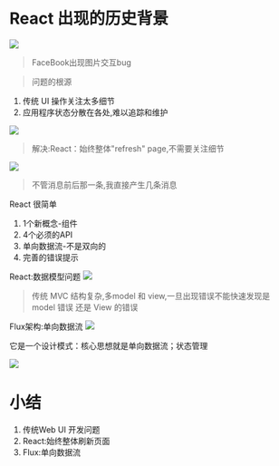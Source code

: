 #  React 出现的历史背景
![](http://ww1.sinaimg.cn/mw690/006rAlqhly1g0ly95rcktj30a903s407.jpg)
> FaceBook出现图片交互bug

> 问题的根源<br>
1. 传统 UI 操作关注太多细节
2. 应用程序状态分散在各处,难以追踪和维护

![](http://ww1.sinaimg.cn/large/006rAlqhly1g0lybwrc2uj30hi0aognq.jpg)
> 解决:React：始终整体"refresh" page,不需要关注细节

![](http://ww1.sinaimg.cn/large/006rAlqhly1g0lydbvlyij30hq0b50uk.jpg)
> 不管消息前后那一条,我直接产生几条消息

React 很简单
1. 1个新概念-组件
2. 4个必须的API
3. 单向数据流-不是双向的
4. 完善的错误提示

React:数据模型问题
![](http://ww1.sinaimg.cn/large/006rAlqhly1g0lyg1v0jmj30g60au0vv.jpg)
> 传统 MVC 结构复杂,多model 和 view,一旦出现错误不能快速发现是 model 错误 还是 View 的错误

Flux架构:单向数据流
![](http://ww1.sinaimg.cn/large/006rAlqhly1g0lyinp4j7j30es085ac0.jpg)

它是一个设计模式：核心思想就是单向数据流；状态管理

![](http://ww1.sinaimg.cn/large/006rAlqhly1g0lyldm2ntj30ea0990uf.jpg)

# 小结
1. 传统Web UI 开发问题
2. React:始终整体刷新页面
3. Flux:单向数据流
